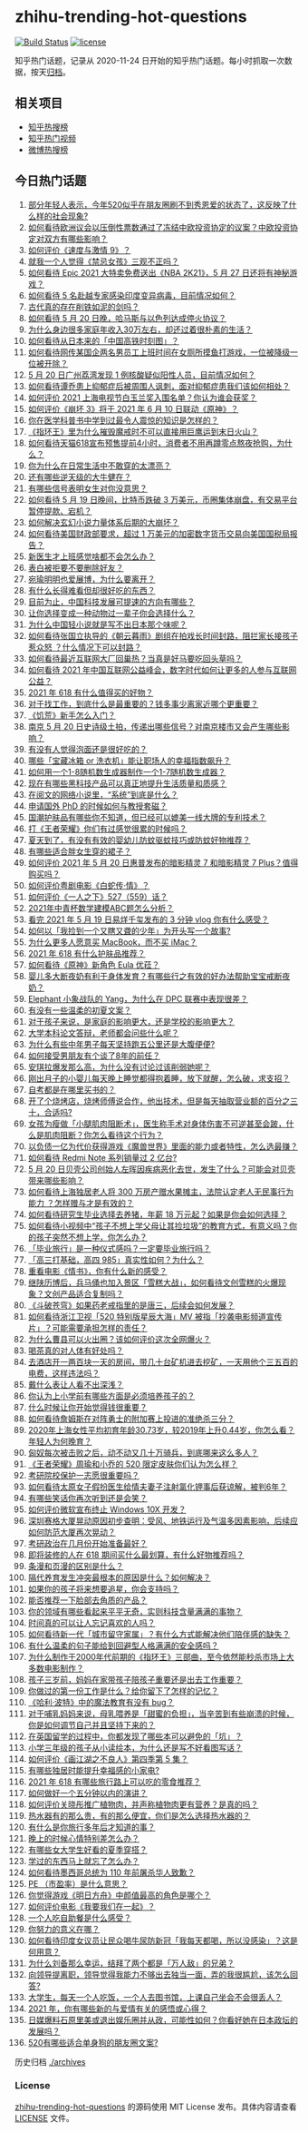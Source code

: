 # zhihu-trending-hot-questions

[![Build Status](https://github.com/justjavac/zhihu-trending-hot-questions/workflows/ci/badge.svg?branch=master)](https://github.com/justjavac/zhihu-trending-hot-questions/actions)
[![license](https://img.shields.io/github/license/justjavac/zhihu-trending-hot-questions)](https://github.com/justjavac/zhihu-trending-hot-questions/blob/master/LICENSE)

知乎热门话题，记录从 2020-11-24 日开始的知乎热门话题。每小时抓取一次数据，按天[归档](./archives)。

## 相关项目

- [知乎热搜榜](https://github.com/justjavac/zhihu-trending-top-search)
- [知乎热门视频](https://github.com/justjavac/zhihu-trending-hot-video)
- [微博热搜榜](https://github.com/justjavac/weibo-trending-hot-search)

## 今日热门话题

<!-- BEGIN -->
<!-- 最后更新时间 Fri May 21 2021 14:03:11 GMT+0800 (China Standard Time) -->

1. [部分年轻人表示，今年520似乎在朋友圈刷不到秀恩爱的状态了，这反映了什么样的社会现象?](https://www.zhihu.com/question/460423038)
2. [如何看待欧洲议会以压倒性票数通过了冻结中欧投资协定的议案？中欧投资协定对双方有哪些影响？](https://www.zhihu.com/question/460600369)
3. [如何评价《速度与激情 9》？](https://www.zhihu.com/question/458656265)
4. [就我一个人觉得《禁忌女孩》三观不正吗？](https://www.zhihu.com/question/459426098)
5. [如何看待 Epic 2021 大特卖免费送出《NBA 2K21》，5 月 27
   日还将有神秘游戏？](https://www.zhihu.com/question/460549824)
6. [如何看待 5 名赴越专家感染印度变异病毒，目前情况如何？](https://www.zhihu.com/question/460154947)
7. [古代真的存在削铁如泥的剑吗？](https://www.zhihu.com/question/458810287)
8. [如何看待 5 月 20 日晚，哈马斯与以色列达成停火协议？](https://www.zhihu.com/question/460585854)
9. [为什么身边很多家庭年收入30万左右，却还过着很朴素的生活？](https://www.zhihu.com/question/307170588)
10. [如何看待从日本来的「中国高铁时刻图」？](https://www.zhihu.com/question/460449331)
11. [如何看待网传某国企两名男员工上班时间在女厕所摸鱼打游戏，一位被降级一位被开除？](https://www.zhihu.com/question/460463560)
12. [5 月 20 日广州荔湾发现 1
    例核酸疑似阳性人员，目前情况如何？](https://www.zhihu.com/question/460600280)
13. [如何看待谭乔患上抑郁症后被周围人讽刺，面对抑郁症患我们该如何相处？](https://www.zhihu.com/question/460156746)
14. [如何评价 2021 上海电视节白玉兰奖入围名单？你认为谁会获奖？](https://www.zhihu.com/question/460591046)
15. [如何评价《崩坏 3》将于 2021 年 6 月 10
    日联动《原神》？](https://www.zhihu.com/question/460518071)
16. [你在医学科普书中学到过最令人震惊的知识是怎样的？](https://www.zhihu.com/question/456001336)
17. [《指环王》里为什么摧毁魔戒时不可以直接用巨鹰运到末日火山？](https://www.zhihu.com/question/55276529)
18. [如何看待天猫618宣布预售提前4小时，消费者不用再蹲零点熬夜抢购，为什么？](https://www.zhihu.com/question/460462395)
19. [你为什么在日常生活中不敢穿的太漂亮？](https://www.zhihu.com/question/31434644)
20. [还有哪些逆天级的大牛健在？](https://www.zhihu.com/question/266501770)
21. [有哪些信号表明女生对你没意思？](https://www.zhihu.com/question/321452698)
22. [如何看待 5 月 19 日晚间，比特币跌破 3
    万美元，币圈集体崩盘，有交易平台暂停提款、宕机？](https://www.zhihu.com/question/460373052)
23. [如何解决玄幻小说力量体系后期的大崩坏？](https://www.zhihu.com/question/373347616)
24. [如何看待美国财政部要求，超过 1
    万美元的加密数字货币交易向美国国税局报告？](https://www.zhihu.com/question/460565715)
25. [新医生才上班感觉啥都不会怎么办？](https://www.zhihu.com/question/455297859)
26. [表白被拒要不要删除好友？](https://www.zhihu.com/question/455232446)
27. [宛瑜明明也爱展博，为什么要离开？](https://www.zhihu.com/question/443423809)
28. [有什么长得难看但却很好吃的东西？](https://www.zhihu.com/question/37551688)
29. [目前为止，中国科技发展可提速的方向有哪些？](https://www.zhihu.com/question/459891581)
30. [让你选择变成一种动物过一辈子你会选择什么？](https://www.zhihu.com/question/454338371)
31. [为什么中国轻小说就是写不出日本那个味呢？](https://www.zhihu.com/question/411059873)
32. [如何看待张国立执导的《朝云暮雨》剧组在拍戏长时间封路，阻拦家长接孩子惹众怒
    ？什么情况下可以封路？](https://www.zhihu.com/question/460494090)
33. [如何看待最近互联网大厂回巢热？当真是好马要吃回头草吗？](https://www.zhihu.com/question/460527663)
34. [如何看待 2021
    年中国互联网公益峰会，数字时代如何让更多的人参与互联网公益？](https://www.zhihu.com/question/460487251)
35. [2021 年 618 有什么值得买的好物？](https://www.zhihu.com/question/396495999)
36. [对于找工作，到底什么是最重要的？钱多事少离家近哪个更重要？](https://www.zhihu.com/question/460301889)
37. [《饥荒》新手怎么入门？](https://www.zhihu.com/question/53324225)
38. [南京 5 月 20
    日史诗级土拍，传递出哪些信号？对南京楼市又会产生哪些影响？](https://www.zhihu.com/question/460320921)
39. [有没有人觉得泡面还是很好吃的？](https://www.zhihu.com/question/456731897)
40. [哪些「宝藏冰箱 or 洗衣机」能让职场人的幸福指数飙升？](https://www.zhihu.com/question/460520767)
41. [如何用一个1-8随机数生成器制作一个1-7随机数生成器？](https://www.zhihu.com/question/47038069)
42. [现在有哪些黑科技产品可以真正地提升生活质量和质感？](https://www.zhihu.com/question/458997853)
43. [在阅文的网络小说里，“系统”到底是什么？](https://www.zhihu.com/question/460461284)
44. [申请国外 PhD 的时候如何与教授套磁？](https://www.zhihu.com/question/25380930)
45. [国潮护肤品有哪些你不知道，但已经可以媲美一线大牌的专利技术？](https://www.zhihu.com/question/455922227)
46. [打《王者荣耀》你们有过感觉很累的时候吗？](https://www.zhihu.com/question/460021068)
47. [夏天到了，有没有有效的婴幼儿防蚊驱蚊技巧或防蚊好物推荐？](https://www.zhihu.com/question/459386355)
48. [有哪些适合胖女生穿的裙子？](https://www.zhihu.com/question/284162981)
49. [如何评价 2021 年 5 月 20 日惠普发布的暗影精灵 7 和暗影精灵 7
    Plus？值得购买吗？](https://www.zhihu.com/question/460530846)
50. [如何评价粤剧电影《白蛇传·情》？](https://www.zhihu.com/question/362956135)
51. [如何评价《一人之下》527（559）话？](https://www.zhihu.com/question/460536953)
52. [2021年中青杯数学建模ABC题怎么分析？](https://www.zhihu.com/question/460316583)
53. [看完 2021 年 5 月 19 日易烊千玺发布的 3 分钟 vlog
    你有什么感受？](https://www.zhihu.com/question/460398025)
54. [如何以「我捡到一个又瞎又聋的少年」为开头写一个故事?](https://www.zhihu.com/question/439836619)
55. [为什么更多人愿意买 MacBook，而不买 iMac？](https://www.zhihu.com/question/285261815)
56. [2021 年 618 有什么护肤品推荐？](https://www.zhihu.com/question/459361438)
57. [如何看待《原神》新角色 Eula 优菈？](https://www.zhihu.com/question/449750919)
58. [婴儿多大断夜奶有利于身体发育？有哪些行之有效的好办法帮助宝宝戒断夜奶？](https://www.zhihu.com/question/458651405)
59. [Elephant 小象战队的 Yang，为什么在 DPC
    联赛中表现很差？](https://www.zhihu.com/question/460107074)
60. [有没有一些温柔的初夏文案？](https://www.zhihu.com/question/455738899)
61. [对于孩子来说，是家庭的影响更大，还是学校的影响更大？](https://www.zhihu.com/question/460299231)
62. [大学本科论文答辩，老师都会问些什么呢？](https://www.zhihu.com/question/321117978)
63. [为什么有些中年男子每天坚持跑五公里还是大腹便便?](https://www.zhihu.com/question/457131875)
64. [如何接受男朋友有个谈了8年的前任？](https://www.zhihu.com/question/458142301)
65. [安琪拉爆发那么高，为什么没有讨论过该削弱她呢？](https://www.zhihu.com/question/459387462)
66. [刚出月子的小婴儿每天晚上睡觉都得抱着睡，放下就醒，怎么破，求支招？](https://www.zhihu.com/question/297105628)
67. [自考都是在哪里买书的？](https://www.zhihu.com/question/315964311)
68. [开了个烧烤店，烧烤师傅说合作，他出技术，但是每天抽取营业额的百分之三十，合适吗?](https://www.zhihu.com/question/456743652)
69. [女孩为瘦做「小腿肌肉阻断术」，医生称手术对身体伤害不可逆甚至会跛，什么是肌肉阻断？你怎么看待这个行为？](https://www.zhihu.com/question/460433831)
70. [以负债一亿为代价获得游戏《魔兽世界》里面的能力或者特性，怎么选最赚？](https://www.zhihu.com/question/459961100)
71. [如何看待 Redmi Note 系列销量过 2 亿台?](https://www.zhihu.com/question/460424609)
72. [5 月 20
    日贝壳公司创始人左晖因疾病恶化去世，发生了什么？可能会对贝壳带来哪些影响？](https://www.zhihu.com/question/460483613)
73. [如何看待上海独居老人将 300 万房产赠水果摊主，法院认定老人无民事行为能力
    ？怎样赠与才是有效的？](https://www.zhihu.com/question/460310210)
74. [如何看待研究生毕业选择去养猪，年薪 18
    万元起？如果是你会如何选择？](https://www.zhihu.com/question/460279521)
75. [如何看待小视频中“孩子不想上学父母让其捡垃圾”的教育方式，有意义吗？你的孩子突然不想上学，你怎么办？](https://www.zhihu.com/question/460046826)
76. [「毕业旅行」是一种仪式感吗？一定要毕业旅行吗？](https://www.zhihu.com/question/458907780)
77. [「高三打基础，高四 985」真实性如何？为什么？](https://www.zhihu.com/question/460156200)
78. [重看电影《情书》，你有什么新的感受？](https://www.zhihu.com/question/458859724)
79. [继陕历博后，兵马俑也加入景区「雪糕大战」，如何看待文创雪糕的火爆现象？文创产品适合复制吗？](https://www.zhihu.com/question/460296119)
80. [《斗破苍穹》如果药老戒指里的是唐三，后续会如何发展？](https://www.zhihu.com/question/453956447)
81. [如何看待浙江卫视「520 特别版星辰大海」MV
    被指「抄袭电影频道宣传片」？可能需要承担怎样的责任？](https://www.zhihu.com/question/460466033)
82. [为什么曹县可以火出圈？该如何评价这次全网爆火？](https://www.zhihu.com/question/460351832)
83. [喝茶真的对人体有好处吗？](https://www.zhihu.com/question/450322435)
84. [去酒店开一两百块一天的房间，带几十台矿机进去挖矿，一天用他个三五百的电费，这样违法吗？](https://www.zhihu.com/question/460015320)
85. [戴什么表让人看不出深浅？](https://www.zhihu.com/question/447868724)
86. [你认为上小学前有哪些方面是必须培养孩子的？](https://www.zhihu.com/question/431567052)
87. [什么时候让你开始觉得钱很重要？](https://www.zhihu.com/question/457214026)
88. [如何看待詹姆斯在对阵勇士的附加赛上投进的准绝杀三分？](https://www.zhihu.com/question/460456140)
89. [2020年上海女性平均初育年龄30.73岁，较2019年上升0.44岁，你怎么看？年轻人为何晚育？](https://www.zhihu.com/question/460137446)
90. [匈奴每次被击败之后，动不动又几十万骑兵，到底哪来这么多人？](https://www.zhihu.com/question/459734790)
91. [《王者荣耀》周瑜和小乔的 520 限定皮肤你们认为怎么样？](https://www.zhihu.com/question/459898517)
92. [考研院校保护一志愿很重要吗？](https://www.zhihu.com/question/455689422)
93. [如何看待太原女子假扮医生给情夫妻子注射氯化钾事后获谅解，被判6年？](https://www.zhihu.com/question/460225330)
94. [有哪些笑话你再次听到还是会笑？](https://www.zhihu.com/question/459869379)
95. [如何评价微软宣布终止 Windows 10X 开发？](https://www.zhihu.com/question/460253008)
96. [深圳赛格大厦晃动原因初步查明：受风、地铁运行及气温多因素影响，后续应如何防范大厦再次晃动？](https://www.zhihu.com/question/460333803)
97. [考研政治在几月份开始准备最好？](https://www.zhihu.com/question/323153005)
98. [即将装修的人在 618 期间买什么最划算，有什么好物推荐吗？](https://www.zhihu.com/question/459065761)
99. [条漫和页漫的区别是什么？](https://www.zhihu.com/question/68118338)
100. [隔代养育发生冲突最根本的原因是什么？如何解决？](https://www.zhihu.com/question/459697044)
101. [如果你的孩子将来想要追星，你会支持吗？](https://www.zhihu.com/question/459408387)
102. [能否推荐一下脸部去角质的产品？](https://www.zhihu.com/question/24407393)
103. [你的领域有哪些看起来平平无奇，实则科技含量满满的事物？](https://www.zhihu.com/question/459861681)
104. [时间真的可以让人忘记喜欢的人吗？](https://www.zhihu.com/question/459470996)
105. [如何看待新一代「城市留守家属」？有什么方式能解决他们陪伴感的缺失？](https://www.zhihu.com/question/460365474)
106. [有什么温柔的句子能给到回避型人格满满的安全感吗？](https://www.zhihu.com/question/455031931)
107. [为什么制作于2000年代前期的《指环王》三部曲，至今依然能秒杀市场上大多数电影制作？](https://www.zhihu.com/question/36509150)
108. [孩子三岁前，妈妈在家带孩子陪孩子重要还是出去工作重要？](https://www.zhihu.com/question/428327797)
109. [你做过的第一份工作是什么？给你留下了怎样的记忆？](https://www.zhihu.com/question/459376413)
110. [《哈利·波特》中的魔法教育有没有 bug？](https://www.zhihu.com/question/459857558)
111. [对于哺乳妈妈来说，母乳喂养是「甜蜜的负担」，当辛苦到有些崩溃的时候，你是如何调节自己并且坚持下来的？](https://www.zhihu.com/question/453446430)
112. [在英国留学的过程中，你都发现了哪些本可以避免的「坑」？](https://www.zhihu.com/question/360353175)
113. [小学三年级的孩子从小读绘本，为什么还是写不好看图写话？](https://www.zhihu.com/question/458666937)
114. [如何评价《画江湖之不良人》第四季第 5 集？](https://www.zhihu.com/question/460308083)
115. [有哪些独居时能提升幸福感的小家电?](https://www.zhihu.com/question/333019744)
116. [2021 年 618 有哪些旅行路上可以吃的零食推荐？](https://www.zhihu.com/question/459053335)
117. [如何做好一个五分钟以内的演讲？](https://www.zhihu.com/question/26586726)
118. [如何评价关晓彤推广植物肉，并声称植物肉更有营养？是真的吗？](https://www.zhihu.com/question/460278107)
119. [热水器有的那么贵，有的那么便宜，你们是怎么选择热水器的？](https://www.zhihu.com/question/387991423)
120. [有什么是你旅行多年后才知道的事？](https://www.zhihu.com/question/451751074)
121. [晚上的时候心情特别差怎么办？](https://www.zhihu.com/question/456731708)
122. [有哪些女大学生好看的夏季穿搭？](https://www.zhihu.com/question/316762010)
123. [学过的东西马上就忘了怎么办？](https://www.zhihu.com/question/27252044)
124. [如何看待墨西哥总统为 110 年前屠杀华人致歉？](https://www.zhihu.com/question/460080688)
125. [PE （市盈率）是什么意思？](https://www.zhihu.com/question/20245733)
126. [你觉得游戏《明日方舟》中颜值最高的角色是哪个？](https://www.zhihu.com/question/459264285)
127. [如何评价电影《我要我们在一起》？](https://www.zhihu.com/question/339320960)
128. [一个人吃自助餐是什么感受？](https://www.zhihu.com/question/413006960)
129. [你努力的意义在哪？](https://www.zhihu.com/question/459780661)
130. [如何看待印度女议员让民众喝牛尿防新冠「我每天都喝，所以没感染」？这是何用意？](https://www.zhihu.com/question/460070125)
131. [为什么刘备那么幸运，结拜了两个都是「万人敌」的兄弟？](https://www.zhihu.com/question/266240810)
132. [向领导提离职，领导觉得我能力不够出去独当一面，弄的我很尴尬，该怎么回答?](https://www.zhihu.com/question/452663695)
133. [大学生，每天一个人吃饭，一个人去图书馆，上课自己坐会不会很丢人？](https://www.zhihu.com/question/456048288)
134. [2021 年，你有哪些新的与爱情有关的感悟或心得？](https://www.zhihu.com/question/459046990)
135. [日媒爆料石原里美或退出娱乐圈并从政，可能性如何？你看好她在日本政坛的发展吗？](https://www.zhihu.com/question/460302496)
136. [520有哪些适合单身狗的朋友圈文案?](https://www.zhihu.com/question/395928334)

<!-- END -->

历史归档 [./archives](./archives)

### License

[zhihu-trending-hot-questions](https://github.com/justjavac/zhihu-trending-hot-questions)
的源码使用 MIT License 发布。具体内容请查看 [LICENSE](./LICENSE) 文件。
